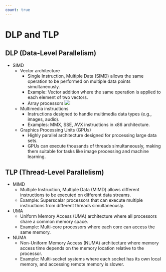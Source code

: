 ```yaml
---
count: true
---
```


# DLP and TLP

## DLP (Data-Level Parallelism)
+ SIMD
    + Vector architecture
        + Single Instruction, Multiple Data (SIMD) allows the same operation to be performed on multiple data points simultaneously.
        + Example: Vector addition where the same operation is applied to each element of two vectors.
        + Array processors
            <img src="../10.png" style="max-width: 80%; height: auto;">
    + Multimedia instructions
        + Instructions designed to handle multimedia data types (e.g., images, audio).
        + Examples: MMX, SSE, AVX instructions in x86 architecture.
    + Graphics Processing Units (GPUs)
        + Highly parallel architecture designed for processing large data sets.
        + GPUs can execute thousands of threads simultaneously, making them suitable for tasks like image processing and machine learning.

## TLP (Thread-Level Parallelism)
+ MIMD
    + Multiple Instruction, Multiple Data (MIMD) allows different instructions to be executed on different data streams.
    + Example: Superscalar processors that can execute multiple instructions from different threads simultaneously.
+ UMA
    + Uniform Memory Access (UMA) architecture where all processors share a common memory space.
    + Example: Multi-core processors where each core can access the same memory.
+ NUMA
    + Non-Uniform Memory Access (NUMA) architecture where memory access time depends on the memory location relative to the processor.
    + Example: Multi-socket systems where each socket has its own local memory, and accessing remote memory is slower.